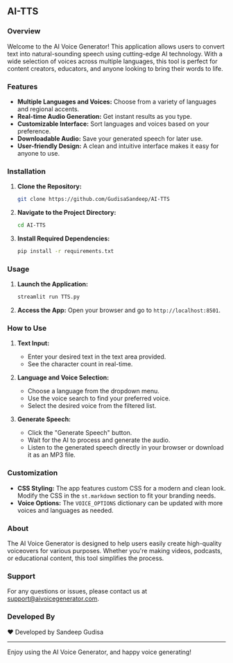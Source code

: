 ## AI-TTS

### Overview

Welcome to the AI Voice Generator! This application allows users to convert text into natural-sounding speech using cutting-edge AI technology. With a wide selection of voices across multiple languages, this tool is perfect for content creators, educators, and anyone looking to bring their words to life.

### Features

- **Multiple Languages and Voices:** Choose from a variety of languages and regional accents.
- **Real-time Audio Generation:** Get instant results as you type.
- **Customizable Interface:** Sort languages and voices based on your preference.
- **Downloadable Audio:** Save your generated speech for later use.
- **User-friendly Design:** A clean and intuitive interface makes it easy for anyone to use.

### Installation

1. **Clone the Repository:**
   ```bash
   git clone https://github.com/GudisaSandeep/AI-TTS
   ```
2. **Navigate to the Project Directory:**
   ```bash
   cd AI-TTS
   ```
3. **Install Required Dependencies:**
   ```bash
   pip install -r requirements.txt
   ```

### Usage

1. **Launch the Application:**
   ```bash
   streamlit run TTS.py
   ```
2. **Access the App:** Open your browser and go to `http://localhost:8501`.

### How to Use

1. **Text Input:**
   - Enter your desired text in the text area provided.
   - See the character count in real-time.

2. **Language and Voice Selection:**
   - Choose a language from the dropdown menu.
   - Use the voice search to find your preferred voice.
   - Select the desired voice from the filtered list.

3. **Generate Speech:**
   - Click the "Generate Speech" button.
   - Wait for the AI to process and generate the audio.
   - Listen to the generated speech directly in your browser or download it as an MP3 file.

### Customization

- **CSS Styling:** The app features custom CSS for a modern and clean look. Modify the CSS in the `st.markdown` section to fit your branding needs.
- **Voice Options:** The `VOICE_OPTIONS` dictionary can be updated with more voices and languages as needed.

### About

The AI Voice Generator is designed to help users easily create high-quality voiceovers for various purposes. Whether you're making videos, podcasts, or educational content, this tool simplifies the process.

### Support

For any questions or issues, please contact us at [support@aivoicegenerator.com](gudisasandeep141312@gmail.com).

### Developed By

❤️ Developed by Sandeep Gudisa

---

Enjoy using the AI Voice Generator, and happy voice generating!
